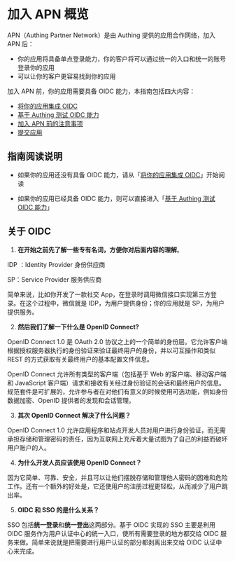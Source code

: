 #  加入 APN 概览

<LastUpdated/>

APN（Authing Partner Network）是由 Authing 提供的应用合作网络，加入 APN 后：

- 你的应用将具备单点登录能力，你的客户将可以通过统一的入口和统一的账号登录你的应用
- 可以让你的客户更容易找到你的应用

加入 APN 前，你的应用需要具备 OIDC 能力，本指南包括四大内容：

- [将你的应用集成 OIDC](/apn/integrated-oidc/)
- [基于 Authing 测试 OIDC 能力](/apn/test-oidc/)
- [加入 APN 前的注意事项](/apn/attention/)
- [提交应用](/apn/submit-app/)

## 指南阅读说明

- 如果你的应用还没有具备 OIDC 能力，请从「[将你的应用集成 OIDC](/apn/integrated-oidc/)」开始阅读

- 如果你的应用已经具备 OIDC 能力，则可以直接进入「[基于 Authing 测试 OIDC 能力](/apn/test-oidc/)」

## 关于 OIDC

1. **在开始之前先了解一些专有名词，方便你对后面内容的理解**。

IDP ：Identity Provider 身份供应商

SP：Service Provider 服务供应商

简单来说，比如你开发了一款社交 App，在登录时调用微信接口实现第三方登录。在这个过程中，微信就是 IDP，为用户提供身份；你的应用就是 SP，为用户提供服务。

2. **然后我们了解一下什么是 OpenID Connect?**

OpenID Connect 1.0 是 OAuth 2.0 协议之上的一个简单的身份层。它允许客户端根据授权服务器执行的身份验证来验证最终用户的身份，并以可互操作和类似 REST 的方式获取有关最终用户的基本配置文件信息。

OpenID Connect 允许所有类型的客户端（包括基于 Web 的客户端、移动客户端和 JavaScript 客户端）请求和接收有关经过身份验证的会话和最终用户的信息。规范套件是可扩展的，允许参与者在对他们有意义的时候使用可选功能，例如身份数据加密、OpenID 提供者的发现和会话管理。

3. **其次 OpenID Connect 解决了什么问题？**

OpenID Connect 1.0 允许应用程序和站点开发人员对用户进行身份验证，而无需承担存储和管理密码的责任，因为互联网上充斥着大量试图为了自己的利益而破坏用户账户的人。

4. **为什么开发人员应该使用 OpenID Connect？**

因为它简单、可靠、安全，并且可以让他们摆脱存储和管理他人密码的困难和危险工作。还有一个额外的好处是，它还使用户的注册过程更轻松，从而减少了用户跳出率。

5. **OIDC 和 SSO 的是什么关系？**

SSO 包括**统一登录**和**统一登出**这两部分。基于 OIDC 实现的 SSO 主要是利用 OIDC 服务作为用户认证中心的统一入口，使所有需要登录的地方都交给 OIDC 服务来做。简单来说就是把需要进行用户认证的部分都剥离出来交给 OIDC 认证中心来完成。
